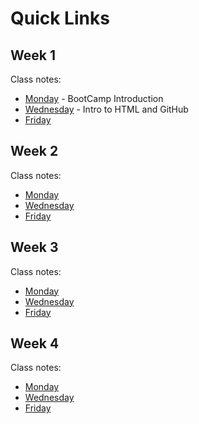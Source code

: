 # Quick Links

## Week 1 

Class notes:
* [Monday](https://github.com/jislein/bootcamp-full-stack-developer/blob/main/Classes/2024.08.August/05.Mon/notes.md) - BootCamp Introduction
* [Wednesday](https://github.com/jislein/bootcamp-full-stack-developer/blob/main/Classes/2024.08.August/07.Wed/notes.md) - Intro to HTML and GitHub
* [Friday](https://github.com/jislein/bootcamp-full-stack-developer/blob/main/Classes/2024.08.August/09.Fri/notes.md)

## Week 2 

Class notes:
* [Monday](https://github.com/jislein/bootcamp-full-stack-developer/blob/main/Classes/2024.08.August/12.Mon/notes.md)
* [Wednesday](https://github.com/jislein/bootcamp-full-stack-developer/blob/main/Classes/2024.08.August/14.Wed/notes.md)
* [Friday](https://github.com/jislein/bootcamp-full-stack-developer/blob/main/Classes/2024.08.August/16.Fri/notes.md)

## Week 3 

Class notes:
* [Monday](https://github.com/jislein/bootcamp-full-stack-developer/blob/main/Classes/2024.08.August/19.Mon/notes.md)
* [Wednesday](https://github.com/jislein/bootcamp-full-stack-developer/blob/main/Classes/2024.08.August/21.Wed/notes.md)
* [Friday](https://github.com/jislein/bootcamp-full-stack-developer/blob/main/Classes/2024.08.August/23.Fri/notes.md)

## Week 4 

Class notes:
* [Monday](https://github.com/jislein/bootcamp-full-stack-developer/blob/main/Classes/2024.08.August/26.Mon/notes.md)
* [Wednesday](https://github.com/jislein/bootcamp-full-stack-developer/blob/main/Classes/2024.08.August/28.Wed/notes.md)
* [Friday](https://github.com/jislein/bootcamp-full-stack-developer/blob/main/Classes/2024.08.August/30.Fri/notes.md)
